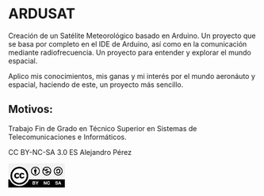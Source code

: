 # ARDUSAT

Creación de un Satélite Meteorológico basado en Arduino. Un proyecto que se basa por completo en el IDE de Arduino, así como en la comunicación mediante radiofrecuencia. Un proyecto para entender y explorar el mundo espacial.

Aplico mis conocimientos, mis ganas y mi interés por el mundo aeronáuto y espacial, haciendo de este, un proyecto más sencillo.

## Motivos:
Trabajo Fin de Grado en Técnico Superior en Sistemas de Telecomunicaciones e Informáticos. 

CC BY-NC-SA 3.0 ES Alejandro Pérez

![CC](./Imagenes_Recursos/CC-BY-NC-SA-4.0.jpg)

